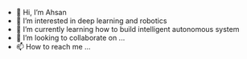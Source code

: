 - 👋 Hi, I’m Ahsan
- 👀 I’m interested in deep learning and robotics
- 🌱 I’m currently learning how to build intelligent autonomous system
- 💞️ I’m looking to collaborate on ...
- 📫 How to reach me ...

<!---
ahsan155/ahsan155 is a ✨ special ✨ repository because its `README.md` (this file) appears on your GitHub profile.
You can click the Preview link to take a look at your changes.
--->
